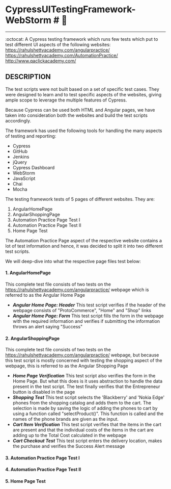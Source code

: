 # CypressUITestingFramework-WebStorm # :lollipop:
---------------
:octocat: A Cypress testing framework which runs few tests which put to test different UI aspects of the following websites:
https://rahulshettyacademy.com/angularpractice/
https://rahulshettyacademy.com/AutomationPractice/
http://www.qaclickacademy.com/

## DESCRIPTION ##
The test scripts were not built based on a set of specific test cases. They were designed to learn and to test specific aspects of the websites, giving ample scope to leverage the multiple features of Cypress.

Because Cypress can be used both HTML and Angular pages, we have taken into consideration both the websites and build the test scripts accordingly.

The framework has used the following tools for handling the many aspects of testing and reporting:
* Cypress
* GitHub
* Jenkins
* jQuery
* Cypress Dashboard
* WebStorm
* JavaScript
* Chai
* Mocha

The testing framework tests of 5 pages of different websites. They are:
1. AngularHomePage
2. AngularShoppingPage
3. Automation Practice Page Test I
4. Automation Practice Page Test II
5. Home Page Test

The Automation Practice Page aspect of the respective website contains a lot of test information and hence, it was decided to split it into two different test scripts.

We will deep-dive into what the respective page files test below:

#### 1. AngularHomePage ####
This complete test file consists of two tests on the https://rahulshettyacademy.com/angularpractice/ webpage which is referred to as the Angular Home Page
* ***Angular Home Page: Header***
This test script verifies if the header of the webpage consists of "ProtoCommerce", "Home" and "Shop" links
* ***Angular Home Page: Form***
This test script fills the form in the webpage with the required information and verifies if submitting the information throws an alert saying "Success"

#### 2. AngularShoppingPage ####
This complete test file consists of two tests on the https://rahulshettyacademy.com/angularpractice/ webpage, but because this test script is mostly concerned with testing the shopping aspect of the webpage, this is referred to as the Angular Shopping Page
* ***Home Page Verification***
This test script also verifies the form in the Home Page. But what this does is it uses abstraction to handle the data present in the test script. The test finally verifies that the Entrepreneur button is disabled in the page
* ***Shopping Test***
This test script selects the 'Blackberry' and 'Nokia Edge' phones from the shopping catalog and adds them to the cart. The selection is made by saving the logic of adding the phones to cart by using a function called "selectProduct()". This function is called and the names of the phone brands are given as the input.
* ***Cart Item Verification***
This test script verifies that the items in the cart are present and that the individual costs of the items in the cart are adding up to the Total Cost calculated in the webpage
* ***Cart Checkout Test***
This test script enters the delivery location, makes the purchase and verifies the Success Alert message


#### 3. Automation Practice Page Test I ####
#### 4. Automation Practice Page Test II ####
#### 5. Home Page Test ####
